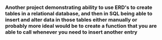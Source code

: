 ### Another project demonstrating ability to use ERD's to create tables in a relational database, and then in SQL being able to insert and alter data in those tables either manually or probably more ideal would be to create a function that you are able to call whenever you need to insert another entry
